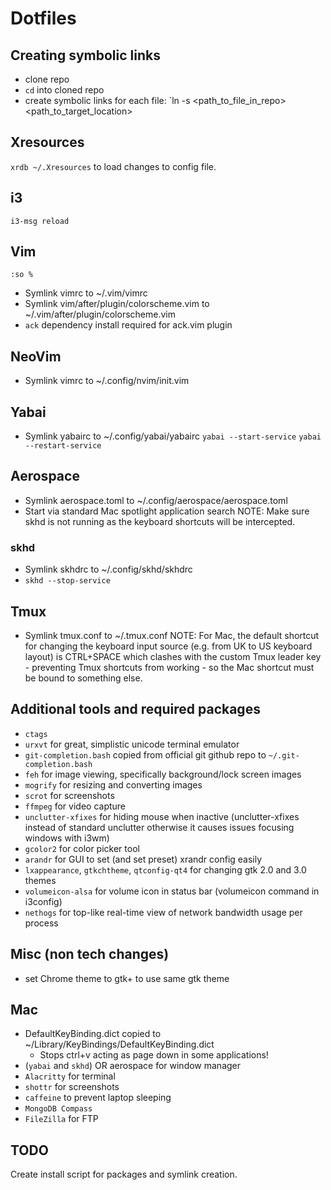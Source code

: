 # Dotfiles

## Creating symbolic links
- clone repo
- `cd` into cloned repo
- create symbolic links for each file: `ln -s <path_to_file_in_repo> <path_to_target_location>

## Xresources
`xrdb ~/.Xresources` to load changes to config file.

## i3
`i3-msg reload`

## Vim
`:so %`

- Symlink vimrc to ~/.vim/vimrc
- Symlink vim/after/plugin/colorscheme.vim to ~/.vim/after/plugin/colorscheme.vim
- `ack` dependency install required for ack.vim plugin

## NeoVim
- Symlink vimrc to ~/.config/nvim/init.vim

## Yabai
- Symlink yabairc to ~/.config/yabai/yabairc
`yabai --start-service`
`yabai --restart-service`

## Aerospace
- Symlink aerospace.toml to ~/.config/aerospace/aerospace.toml
- Start via standard Mac spotlight application search
NOTE: Make sure skhd is not running as the keyboard shortcuts will be intercepted.

### skhd
- Symlink skhdrc to ~/.config/skhd/skhdrc
- `skhd --stop-service`

## Tmux
- Symlink tmux.conf to ~/.tmux.conf
NOTE: For Mac, the default shortcut for changing the keyboard input source (e.g.
from UK to US keyboard layout) is CTRL+SPACE which clashes with the custom Tmux
leader key - preventing Tmux shortcuts from working - so the Mac shortcut must
be bound to something else.

## Additional tools and required packages
- `ctags`
- `urxvt` for great, simplistic unicode terminal emulator
- `git-completion.bash` copied from official git github repo to `~/.git-completion.bash`
- `feh` for image viewing, specifically background/lock screen images
- `mogrify` for resizing and converting images
- `scrot` for screenshots
- `ffmpeg` for video capture
- `unclutter-xfixes` for hiding mouse when inactive (unclutter-xfixes instead of standard unclutter otherwise it causes issues focusing windows with i3wm)
- `gcolor2` for color picker tool
- `arandr` for GUI to set (and set preset) xrandr config easily
- `lxappearance`, `gtkchtheme`, `qtconfig-qt4` for changing gtk 2.0 and 3.0 themes
- `volumeicon-alsa` for volume icon in status bar (volumeicon command in i3config)
- `nethogs` for top-like real-time view of network bandwidth usage per process

## Misc (non tech changes)
- set Chrome theme to gtk+ to use same gtk theme

## Mac
- DefaultKeyBinding.dict copied to ~/Library/KeyBindings/DefaultKeyBinding.dict
  - Stops ctrl+v acting as page down in some applications!
- (`yabai` and `skhd`) OR aerospace for window manager
- `Alacritty` for terminal
- `shottr` for screenshots
- `caffeine` to prevent laptop sleeping
- `MongoDB Compass`
- `FileZilla` for FTP

## TODO
Create install script for packages and symlink creation.
